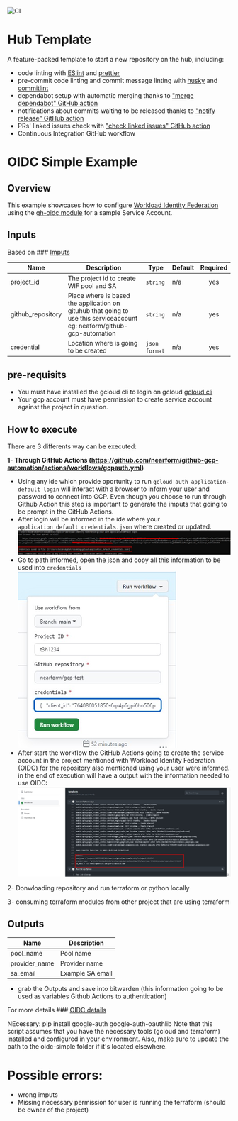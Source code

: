 ![CI](https://github.com/nearform/hub-template/actions/workflows/ci.yml/badge.svg?event=push)

# Hub Template

A feature-packed template to start a new repository on the hub, including:

- code linting with [ESlint](https://eslint.org) and [prettier](https://prettier.io)
- pre-commit code linting and commit message linting with [husky](https://www.npmjs.com/package/husky) and [commitlint](https://commitlint.js.org/)
- dependabot setup with automatic merging thanks to ["merge dependabot" GitHub action](https://github.com/fastify/github-action-merge-dependabot)
- notifications about commits waiting to be released thanks to ["notify release" GitHub action](https://github.com/nearform/github-action-notify-release)
- PRs' linked issues check with ["check linked issues" GitHub action](https://github.com/nearform/github-action-check-linked-issues)
- Continuous Integration GitHub workflow


# OIDC Simple Example

## Overview

This example showcases how to configure [Workload Identity Federation](https://cloud.google.com/iam/docs/workload-identity-federation) using the [gh-oidc module](modules/gh-oidc/README.md) for a sample Service Account.

<!-- BEGINNING OF PRE-COMMIT-TERRAFORM DOCS HOOK -->
## Inputs
Based on ### [Imputs](oidc-simple/variables.tf) 

| Name | Description | Type | Default | Required |
|------|-------------|------|---------|:--------:|
| project\_id | The project id to create WIF pool and  SA | `string` | n/a | yes |
| github\_repository | Place where is based the application on gituhub that going to use this serviceaccount eg: neaform/github-gcp-automation | `string` | n/a | yes |
| credential | Location where is going to be created | `json format` | n/a | yes |

 <!-- END OF PRE-COMMIT-TERRAFORM DOCS HOOK -->

## pre-requisits
- You must have installed the gcloud cli to login on gcloud [gcloud cli](https://cloud.google.com/sdk/docs/instal)
- Your gcp account must have permission to create service account against the project in question.
## How to execute
There are 3 differents way can be executed:

**1- Through GitHub Actions (https://github.com/nearform/github-gcp-automation/actions/workflows/gcpauth.yml)**
- Using any ide which provide oportunity to run `gcloud auth application-default login` will interact with a browser to inform your user and password to connect into GCP. Even though you choose to run through Github Action this step is important to generate the imputs that going to be prompt in the GitHub Actions.
- After login will be informed in the ide where your `application_default_credentials.json` where created or updated.
    ![Credential local](/imgs/credentials-auth.jpg "Windows example")
- Go to path informed, open the json and copy all this information to be used into `credentials`
    ![Inputs workflow](/imgs/inputs-credential.jpg "Input example")
- After start the workflow the GitHub Actions going to create the service account in the project mentioned with Workload Identity Federation (OIDC) for the repository also mentioned using your user were informed. in the end of execution will have a output with the information needed to use OIDC:
    ![Output](/imgs/outputs.jpg "Output example")

2- Donwloading repository and run terraform or python locally

3- consuming terraform modules from other project that are using terraform


## Outputs

| Name | Description |
|------|-------------|
| pool\_name | Pool name |
| provider\_name | Provider name |
| sa\_email | Example SA email |

- grab the Outputs and save into bitwarden (this information going to be used as variables Github Actions to authentication)

For more details ### [OIDC details](modules/gh-oidc/README.md)

NEcessary:
pip install google-auth google-auth-oauthlib
Note that this script assumes that you have the necessary tools (gcloud and terraform) installed and configured in your environment. Also, make sure to update the path to the oidc-simple folder if it's located elsewhere.
# Possible errors:
- wrong imputs
- Missing necessary permission for user is running the terraform (should be owner of the project)

